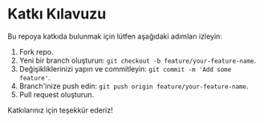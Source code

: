 # Katkı Kılavuzu
Bu repoya katkıda bulunmak için lütfen aşağıdaki adımları izleyin:

1. Fork repo.
2. Yeni bir branch oluşturun: `git checkout -b feature/your-feature-name`.
3. Değişikliklerinizi yapın ve commitleyin: `git commit -m 'Add some feature'`.
4. Branch'inize push edin: `git push origin feature/your-feature-name`.
5. Pull request oluşturun.

Katkılarınız için teşekkür ederiz!

